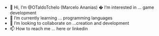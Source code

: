 - 👋 Hi, I’m @OTaldoTchelo  (Marcelo Ananias)
  � I’m interested in ...  game development
- 🌱 I’m currently learning ... programming languages
-   💞️ I’m looking to collaborate on ...creation and development
- 📫 How to reach me ... here or linkedin
<!---
OTaldoTchelo/OTaldoTchelo is a ✨ special ✨ repository because its `README.md` (this file) appears on your GitHub profile.
You can click the Preview link to take a look at your changes.
--->
